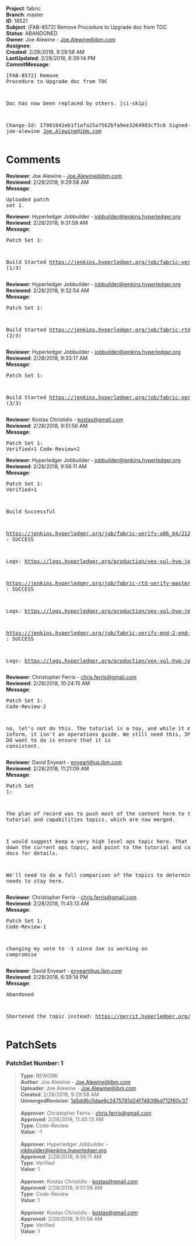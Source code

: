 <strong>Project</strong>: fabric<br><strong>Branch</strong>: master<br><strong>ID</strong>: 18521<br><strong>Subject</strong>: [FAB-8572] Remove Procedure to Upgrade doc from TOC<br><strong>Status</strong>: ABANDONED<br><strong>Owner</strong>: Joe Alewine - Joe.Alewine@ibm.com<br><strong>Assignee</strong>:<br><strong>Created</strong>: 2/28/2018, 9:29:58 AM<br><strong>LastUpdated</strong>: 2/28/2018, 6:39:14 PM<br><strong>CommitMessage</strong>:<br><pre>[FAB-8572] Remove Procedure to Upgrade doc from TOC

Doc has now been replaced by others.
[ci-skip]

Change-Id: I7901042eb1f1afa25a7562bfa9ee3264983cf5c6
Signed-off-by: joe-alewine <Joe.Alewine@ibm.com>
</pre><h1>Comments</h1><strong>Reviewer</strong>: Joe Alewine - Joe.Alewine@ibm.com<br><strong>Reviewed</strong>: 2/28/2018, 9:29:58 AM<br><strong>Message</strong>: <pre>Uploaded patch set 1.</pre><strong>Reviewer</strong>: Hyperledger Jobbuilder - jobbuilder@jenkins.hyperledger.org<br><strong>Reviewed</strong>: 2/28/2018, 9:31:59 AM<br><strong>Message</strong>: <pre>Patch Set 1:

Build Started https://jenkins.hyperledger.org/job/fabric-verify-x86_64/21253/ (1/3)</pre><strong>Reviewer</strong>: Hyperledger Jobbuilder - jobbuilder@jenkins.hyperledger.org<br><strong>Reviewed</strong>: 2/28/2018, 9:32:54 AM<br><strong>Message</strong>: <pre>Patch Set 1:

Build Started https://jenkins.hyperledger.org/job/fabric-rtd-verify-master/273/ (2/3)</pre><strong>Reviewer</strong>: Hyperledger Jobbuilder - jobbuilder@jenkins.hyperledger.org<br><strong>Reviewed</strong>: 2/28/2018, 9:33:17 AM<br><strong>Message</strong>: <pre>Patch Set 1:

Build Started https://jenkins.hyperledger.org/job/fabric-verify-end-2-end-x86_64/12943/ (3/3)</pre><strong>Reviewer</strong>: Kostas Christidis - kostas@gmail.com<br><strong>Reviewed</strong>: 2/28/2018, 9:51:56 AM<br><strong>Message</strong>: <pre>Patch Set 1: Verified+1 Code-Review+2</pre><strong>Reviewer</strong>: Hyperledger Jobbuilder - jobbuilder@jenkins.hyperledger.org<br><strong>Reviewed</strong>: 2/28/2018, 9:56:11 AM<br><strong>Message</strong>: <pre>Patch Set 1: Verified+1

Build Successful 

https://jenkins.hyperledger.org/job/fabric-verify-x86_64/21253/ : SUCCESS

Logs: https://logs.hyperledger.org/production/vex-yul-hyp-jenkins-3/fabric-verify-x86_64/21253

https://jenkins.hyperledger.org/job/fabric-rtd-verify-master/273/ : SUCCESS

Logs: https://logs.hyperledger.org/production/vex-yul-hyp-jenkins-3/fabric-rtd-verify-master/273

https://jenkins.hyperledger.org/job/fabric-verify-end-2-end-x86_64/12943/ : SUCCESS

Logs: https://logs.hyperledger.org/production/vex-yul-hyp-jenkins-3/fabric-verify-end-2-end-x86_64/12943</pre><strong>Reviewer</strong>: Christopher Ferris - chris.ferris@gmail.com<br><strong>Reviewed</strong>: 2/28/2018, 10:24:15 AM<br><strong>Message</strong>: <pre>Patch Set 1: Code-Review-2

no, let's not do this. The tutorial is a toy, and while it might inform, it isn't an operations guide. We still need this, IMO. What we DO want to do is ensure that it is consistent.</pre><strong>Reviewer</strong>: David Enyeart - enyeart@us.ibm.com<br><strong>Reviewed</strong>: 2/28/2018, 11:21:09 AM<br><strong>Message</strong>: <pre>Patch Set 1:

The plan of record was to push most of the content here to the recent tutorial and capabilities topics, which are now merged.

I would suggest keep a very high level ops topic here. That is, slim down the current ops topic, and point to the tutorial and capabilities docs for details.

We'll need to do a full comparison of the topics to determine what needs to stay here.</pre><strong>Reviewer</strong>: Christopher Ferris - chris.ferris@gmail.com<br><strong>Reviewed</strong>: 2/28/2018, 11:45:13 AM<br><strong>Message</strong>: <pre>Patch Set 1: Code-Review-1

changing my vote to -1 since Joe is working on compromise</pre><strong>Reviewer</strong>: David Enyeart - enyeart@us.ibm.com<br><strong>Reviewed</strong>: 2/28/2018, 6:39:14 PM<br><strong>Message</strong>: <pre>Abandoned

Shortened the topic instead:
https://gerrit.hyperledger.org/r/#/c/18563/</pre><h1>PatchSets</h1><h3>PatchSet Number: 1</h3><blockquote><strong>Type</strong>: REWORK<br><strong>Author</strong>: Joe Alewine - Joe.Alewine@ibm.com<br><strong>Uploader</strong>: Joe Alewine - Joe.Alewine@ibm.com<br><strong>Created</strong>: 2/28/2018, 9:29:58 AM<br><strong>UnmergedRevision</strong>: [1a5dd6c0dae9c2475781d24f74839bd712f60c37](https://github.com/hyperledger-gerrit-archive/fabric/commit/1a5dd6c0dae9c2475781d24f74839bd712f60c37)<br><br><strong>Approver</strong>: Christopher Ferris - chris.ferris@gmail.com<br><strong>Approved</strong>: 2/28/2018, 11:45:13 AM<br><strong>Type</strong>: Code-Review<br><strong>Value</strong>: -1<br><br><strong>Approver</strong>: Hyperledger Jobbuilder - jobbuilder@jenkins.hyperledger.org<br><strong>Approved</strong>: 2/28/2018, 9:56:11 AM<br><strong>Type</strong>: Verified<br><strong>Value</strong>: 1<br><br><strong>Approver</strong>: Kostas Christidis - kostas@gmail.com<br><strong>Approved</strong>: 2/28/2018, 9:51:56 AM<br><strong>Type</strong>: Code-Review<br><strong>Value</strong>: 1<br><br><strong>Approver</strong>: Kostas Christidis - kostas@gmail.com<br><strong>Approved</strong>: 2/28/2018, 9:51:56 AM<br><strong>Type</strong>: Verified<br><strong>Value</strong>: 1<br><br></blockquote>